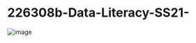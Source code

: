 # 226308b-Data-Literacy-SS21-
![image](https://user-images.githubusercontent.com/92299715/140975323-10cd8e28-6e6b-422c-8f14-be0242307395.png)
